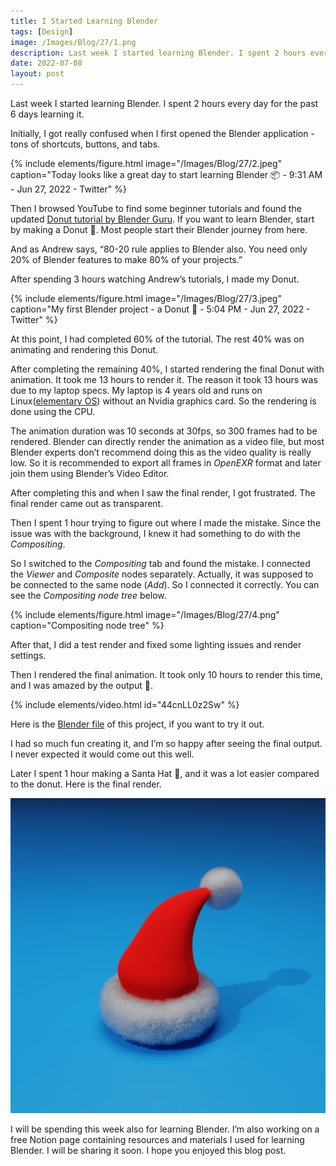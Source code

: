 ```yaml
---
title: I Started Learning Blender
tags: [Design]
image: /Images/Blog/27/1.png
description: Last week I started learning Blender. I spent 2 hours every day for the past 6 days learning it
date: 2022-07-08
layout: post
---
```


Last week I started learning Blender. I spent 2 hours every day for the past 6 days learning it.

Initially, I got really confused when I first opened the Blender application - tons of shortcuts, buttons, and tabs.

{% include elements/figure.html image="/Images/Blog/27/2.jpeg" caption="Today looks like a great day to start learning Blender 📦 - 9:31 AM - Jun 27, 2022 - Twitter" %}

Then I browsed YouTube to find some beginner tutorials and found the updated [Donut tutorial by Blender Guru](https://youtube.com/playlist?list=PLjEaoINr3zgFX8ZsChQVQsuDSjEqdWMAD). If you want to learn Blender, start by making a Donut 🍩. Most people start their Blender journey from here.

And as Andrew says, “80-20 rule applies to Blender also. You need only 20% of Blender features to make 80% of your projects.”

After spending 3 hours watching Andrew’s tutorials, I made my Donut.

{% include elements/figure.html image="/Images/Blog/27/3.jpeg" caption="My first Blender project - a Donut 🍩 - 5:04 PM - Jun 27, 2022 - Twitter" %}

At this point, I had completed 60% of the tutorial. The rest 40% was on animating and rendering this Donut.

After completing the remaining 40%, I started rendering the final Donut with animation. It took me 13 hours to render it. The reason it took 13 hours was due to my laptop specs. My laptop is 4 years old and runs on Linux([elementary OS](https://elementary.io/)) without an Nvidia graphics card. So the rendering is done using the CPU.

The animation duration was 10 seconds at 30fps, so 300 frames had to be rendered. Blender can directly render the animation as a video file, but most Blender experts don’t recommend doing this as the video quality is really low. So it is recommended to export all frames in *OpenEXR* format and later join them using Blender’s Video Editor.

After completing this and when I saw the final render, I got frustrated. The final render came out as transparent.

Then I spent 1 hour trying to figure out where I made the mistake. Since the issue was with the background, I knew it had something to do with the *Compositing*.

So I switched to the *Compositing* tab and found the mistake. I connected the *Viewer* and *Composite* nodes separately. Actually, it was supposed to be connected to the same node (*Add*). So I connected it correctly. You can see the *Compositing node tree* below.

{% include elements/figure.html image="/Images/Blog/27/4.png" caption="Compositing node tree" %}

After that, I did a test render and fixed some lighting issues and render settings.

Then I rendered the final animation. It took only 10 hours to render this time, and I was amazed by the output 🍩.

{% include elements/video.html id="44cnLL0z2Sw" %}

Here is the [Blender file](https://shop.vyshnav.xyz/l/sztgx) of this project, if you want to try it out.

I had so much fun creating it, and I’m so happy after seeing the final output. I never expected it would come out this well.

Later I spent 1 hour making a Santa Hat 🎅, and it was a lot easier compared to the donut. Here is the final render.

![Santa Hat](/Images/Blog/27/5.png "Santa Hat")

I will be spending this week also for learning Blender. I’m also working on a free Notion page containing resources and materials I used for learning Blender. I will be sharing it soon. I hope you enjoyed this blog post.